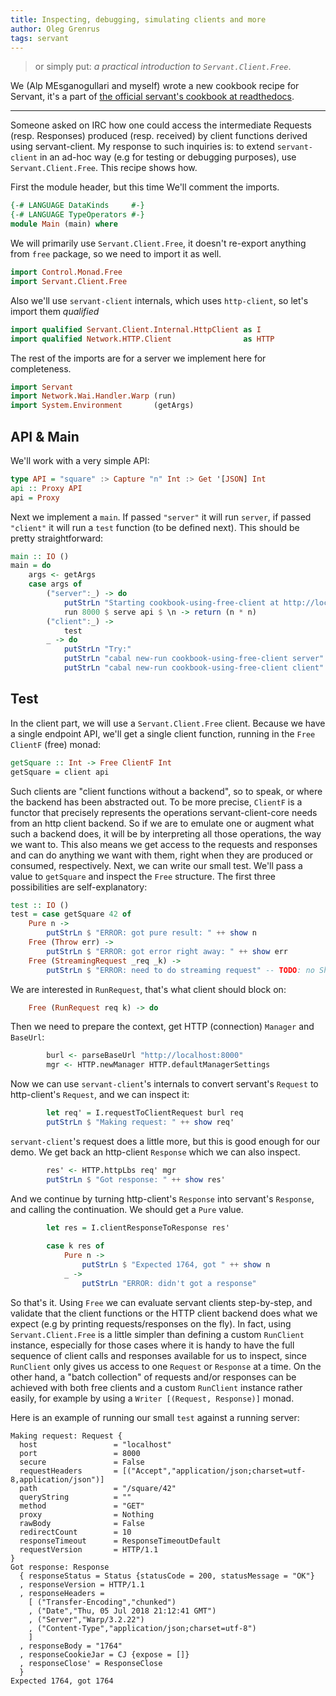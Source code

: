 ```yaml
---
title: Inspecting, debugging, simulating clients and more
author: Oleg Grenrus
tags: servant
---
```


<blockquote>
or simply put: <i>a practical introduction to <code>Servant.Client.Free</code></i>.
</blockquote>

We (Alp MEsganogullari and myself) wrote a new cookbook recipe for Servant,
it's a part of [the official servant's cookbook at readthedocs](https://haskell-servant.readthedocs.io/en/latest/cookbook/using-free-client/UsingFreeClient.html).

---

Someone asked on IRC how one could access the intermediate Requests (resp. Responses) 
produced (resp. received) by client functions derived using servant-client.
My response to such inquiries is: to extend `servant-client` in an ad-hoc way (e.g for testing or debugging
purposes), use `Servant.Client.Free`. This recipe shows how.

First the module header, but this time We'll comment the imports.

```haskell
{-# LANGUAGE DataKinds     #-}
{-# LANGUAGE TypeOperators #-}
module Main (main) where
```
We will primarily use `Servant.Client.Free`, it doesn't re-export anything
from `free` package, so we need to import it as well.
```haskell
import Control.Monad.Free
import Servant.Client.Free
```
Also we'll use `servant-client` internals, which uses `http-client`,
so let's import them *qualified*
```haskell
import qualified Servant.Client.Internal.HttpClient as I
import qualified Network.HTTP.Client                as HTTP
```
The rest of the imports are for a server we implement here for completeness.
```haskell
import Servant
import Network.Wai.Handler.Warp (run)
import System.Environment       (getArgs)
```
## API & Main
We'll work with a very simple API:
```haskell
type API = "square" :> Capture "n" Int :> Get '[JSON] Int
api :: Proxy API
api = Proxy
```
Next we implement a `main`. If passed `"server"` it will run `server`, if passed
`"client"` it will run a `test` function (to be defined next). This should be
pretty straightforward:
```haskell
main :: IO ()
main = do
    args <- getArgs
    case args of
        ("server":_) -> do
            putStrLn "Starting cookbook-using-free-client at http://localhost:8000"
            run 8000 $ serve api $ \n -> return (n * n)
        ("client":_) ->
            test
        _ -> do
            putStrLn "Try:"
            putStrLn "cabal new-run cookbook-using-free-client server"
            putStrLn "cabal new-run cookbook-using-free-client client"
```
## Test
In the client part, we will use a `Servant.Client.Free` client.
Because we have a single endpoint API, we'll get a single client function,
running in the `Free ClientF` (free) monad:
```haskell
getSquare :: Int -> Free ClientF Int
getSquare = client api
```
Such clients are "client functions without a backend", so to speak,
or where the backend has been abstracted out. To be more precise, `ClientF` is a functor that
precisely represents the operations servant-client-core needs from an http client backend.
So if we are to emulate one or augment what such a backend does, it will be by interpreting
all those operations, the way we want to. This also means we get access to the requests and
responses and can do anything we want with them, right when they are produced or consumed,
respectively.
Next, we can write our small test. We'll pass a value to `getSquare` and inspect
the `Free` structure. The first three possibilities are self-explanatory:
```haskell
test :: IO ()
test = case getSquare 42 of
    Pure n ->
        putStrLn $ "ERROR: got pure result: " ++ show n
    Free (Throw err) ->
        putStrLn $ "ERROR: got error right away: " ++ show err
    Free (StreamingRequest _req _k) ->
        putStrLn $ "ERROR: need to do streaming request" -- TODO: no Show Req :(
```
We are interested in `RunRequest`, that's what client should block on:
```haskell
    Free (RunRequest req k) -> do
```
Then we need to prepare the context, get HTTP (connection) `Manager`
and `BaseUrl`:
```haskell
        burl <- parseBaseUrl "http://localhost:8000"
        mgr <- HTTP.newManager HTTP.defaultManagerSettings
```
Now we can use `servant-client`'s internals to convert servant's `Request`
to http-client's `Request`, and we can inspect it:
```haskell
        let req' = I.requestToClientRequest burl req
        putStrLn $ "Making request: " ++ show req'
```
`servant-client`'s request does a little more, but this is good enough for
our demo. We get back an http-client `Response` which we can also inspect.
```haskell
        res' <- HTTP.httpLbs req' mgr
        putStrLn $ "Got response: " ++ show res'
```
And we continue by turning http-client's `Response` into servant's `Response`,
and calling the continuation. We should get a `Pure` value.
```haskell
        let res = I.clientResponseToResponse res'
        
        case k res of
            Pure n ->
                putStrLn $ "Expected 1764, got " ++ show n
            _ -> 
                putStrLn "ERROR: didn't got a response"
```
So that's it. Using `Free` we can evaluate servant clients step-by-step, and
validate that the client functions or the HTTP client backend does what we expect
(e.g by printing requests/responses on the fly). In fact, using `Servant.Client.Free`
is a little simpler than defining a custom `RunClient` instance, especially
for those cases where it is handy to have the full sequence of client calls
and responses available for us to inspect, since `RunClient` only gives us
access to one `Request` or `Response` at a time.
On the other hand, a "batch collection" of requests and/or responses can be achieved
with both free clients and a custom `RunClient` instance rather easily, for example 
by using a `Writer [(Request, Response)]` monad.

Here is an example of running our small `test` against a running server:

```
Making request: Request {
  host                 = "localhost"
  port                 = 8000
  secure               = False
  requestHeaders       = [("Accept","application/json;charset=utf-8,application/json")]
  path                 = "/square/42"
  queryString          = ""
  method               = "GET"
  proxy                = Nothing
  rawBody              = False
  redirectCount        = 10
  responseTimeout      = ResponseTimeoutDefault
  requestVersion       = HTTP/1.1
}
Got response: Response
  { responseStatus = Status {statusCode = 200, statusMessage = "OK"}
  , responseVersion = HTTP/1.1
  , responseHeaders =
    [ ("Transfer-Encoding","chunked")
    , ("Date","Thu, 05 Jul 2018 21:12:41 GMT")
    , ("Server","Warp/3.2.22")
    , ("Content-Type","application/json;charset=utf-8")
    ]
  , responseBody = "1764"
  , responseCookieJar = CJ {expose = []}
  , responseClose' = ResponseClose
  }
Expected 1764, got 1764
```

